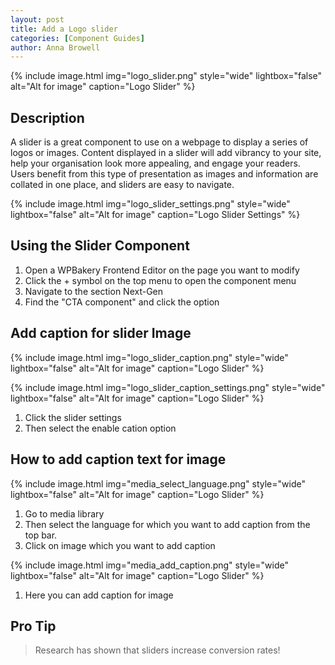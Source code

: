 ```yaml
---
layout: post
title: Add a Logo slider
categories: [Component Guides]
author: Anna Browell
---
```

{% include image.html img="logo_slider.png" style="wide" lightbox="false" alt="Alt for image" caption="Logo Slider" %}


## Description

A slider is a great component to use on a webpage to display a series of logos or images. Content displayed in a slider will add vibrancy to your site, help your organisation look more appealing, and engage your readers. Users benefit from this type of presentation as images and information are collated in one place, and sliders are easy to navigate.

{% include image.html img="logo_slider_settings.png" style="wide" lightbox="false" alt="Alt for image" caption="Logo Slider Settings" %}


## Using the Slider Component


1. Open a WPBakery Frontend Editor on the page you want to modify
2. Click the + symbol on the top menu to open the component menu
3. Navigate to the section Next-Gen
4. Find the "CTA component" and click the option

## Add caption for slider Image

{% include image.html img="logo_slider_caption.png" style="wide" lightbox="false" alt="Alt for image" caption="Logo Slider" %}

{% include image.html img="logo_slider_caption_settings.png" style="wide" lightbox="false" alt="Alt for image" caption="Logo Slider" %}

1. Click the slider settings
2. Then select the enable cation option 

## How to add caption text for image

{% include image.html img="media_select_language.png" style="wide" lightbox="false" alt="Alt for image" caption="Logo Slider" %}

1. Go to media library
2. Then select the language for which you want to add caption from the top bar.
3. Click on image which you want to add caption

{% include image.html img="media_add_caption.png" style="wide" lightbox="false" alt="Alt for image" caption="Logo Slider" %}

1. Here you can add caption for image

## Pro Tip
> Research has shown that sliders increase conversion rates!
